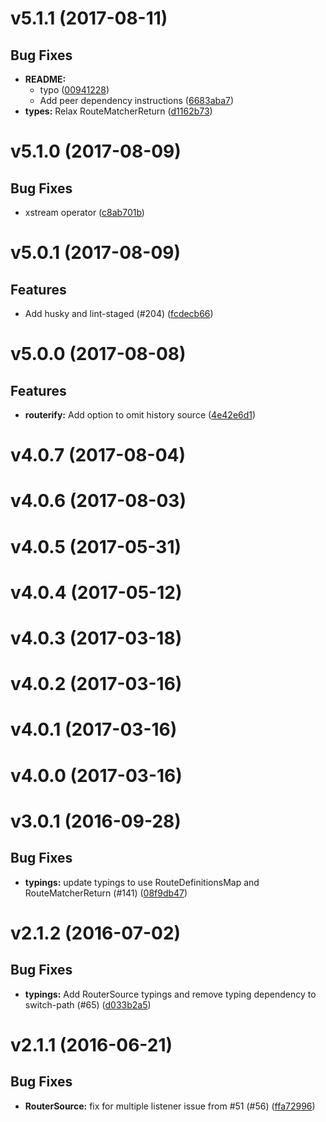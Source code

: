 # v5.1.1 (2017-08-11)


## Bug Fixes

- **README:**
    - typo
    ([00941228](https://github.com/git+https://github.com/cyclejs-community/cyclic-router.git/commits/00941228df276676e5fdc78b5d6f44c4616a27b4))
    - Add peer dependency instructions
    ([6683aba7](https://github.com/git+https://github.com/cyclejs-community/cyclic-router.git/commits/6683aba70223029a9995f46449e264fc09bacace))
- **types:** Relax RouteMatcherReturn
  ([d1162b73](https://github.com/git+https://github.com/cyclejs-community/cyclic-router.git/commits/d1162b73d36f706cc6f91d0c880efa0a5d271de7))


# v5.1.0 (2017-08-09)


## Bug Fixes

- xstream operator
  ([c8ab701b](https://github.com/git+https://github.com/cyclejs-community/cyclic-router.git/commits/c8ab701b6e5be0979a6369d849de15c6a79e19ed))


# v5.0.1 (2017-08-09)


## Features

- Add husky and lint-staged (#204)
  ([fcdecb66](https://github.com/git+https://github.com/cyclejs-community/cyclic-router.git/commits/fcdecb66f7d3aec0e82594e9e515d26029461b89))


# v5.0.0 (2017-08-08)


## Features

- **routerify:** Add option to omit history source
  ([4e42e6d1](https://github.com/git+https://github.com/cyclejs-community/cyclic-router.git/commits/4e42e6d1ac86c133ad88de3ee886212ac7a52e83))


# v4.0.7 (2017-08-04)


# v4.0.6 (2017-08-03)


# v4.0.5 (2017-05-31)


# v4.0.4 (2017-05-12)


# v4.0.3 (2017-03-18)


# v4.0.2 (2017-03-16)


# v4.0.1 (2017-03-16)


# v4.0.0 (2017-03-16)


# v3.0.1 (2016-09-28)


## Bug Fixes

- **typings:** update typings to use RouteDefinitionsMap and RouteMatcherReturn (#141)
  ([08f9db47](https://github.com/git+https://github.com/TylorS/cyclic-router.git/commits/08f9db47c2c69afd90e4e366e428ad892e8fe258))


# v2.1.2 (2016-07-02)


## Bug Fixes

- **typings:** Add RouterSource typings and remove typing dependency to switch-path (#65)
  ([d033b2a5](https://github.com/git+https://github.com/TylorS/cyclic-router.git/commits/d033b2a59c8e6f64cdef164f35c49dbd0e8dbc9a))


# v2.1.1 (2016-06-21)


## Bug Fixes

- **RouterSource:** fix for multiple listener issue from #51 (#56)
  ([ffa72996](https://github.com/git+https://github.com/TylorS/cyclic-router.git/commits/ffa729963b56e8cea00501529455cfae8c3f9635))



